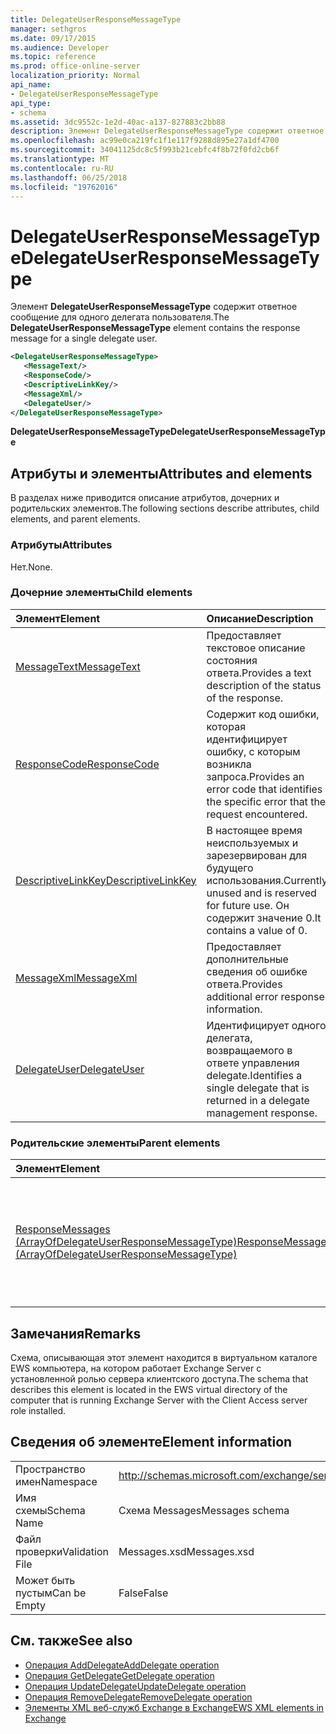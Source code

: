 ```yaml
---
title: DelegateUserResponseMessageType
manager: sethgros
ms.date: 09/17/2015
ms.audience: Developer
ms.topic: reference
ms.prod: office-online-server
localization_priority: Normal
api_name:
- DelegateUserResponseMessageType
api_type:
- schema
ms.assetid: 3dc9552c-1e2d-40ac-a137-827883c2bb88
description: Элемент DelegateUserResponseMessageType содержит ответное сообщение для одного делегата пользователя.
ms.openlocfilehash: ac99e0ca219fc1f1e117f9288d895e27a1df4700
ms.sourcegitcommit: 34041125dc8c5f993b21cebfc4f8b72f0fd2cb6f
ms.translationtype: MT
ms.contentlocale: ru-RU
ms.lasthandoff: 06/25/2018
ms.locfileid: "19762016"
---
```

# <a name="delegateuserresponsemessagetype"></a><span data-ttu-id="54ef9-103">DelegateUserResponseMessageType</span><span class="sxs-lookup"><span data-stu-id="54ef9-103">DelegateUserResponseMessageType</span></span>

<span data-ttu-id="54ef9-104">Элемент **DelegateUserResponseMessageType** содержит ответное сообщение для одного делегата пользователя.</span><span class="sxs-lookup"><span data-stu-id="54ef9-104">The **DelegateUserResponseMessageType** element contains the response message for a single delegate user.</span></span> 
  
```xml
<DelegateUserResponseMessageType>
   <MessageText/>
   <ResponseCode/>
   <DescriptiveLinkKey/>
   <MessageXml/>
   <DelegateUser/>
</DelegateUserResponseMessageType>
```

<span data-ttu-id="54ef9-105">**DelegateUserResponseMessageType**</span><span class="sxs-lookup"><span data-stu-id="54ef9-105">**DelegateUserResponseMessageType**</span></span>

## <a name="attributes-and-elements"></a><span data-ttu-id="54ef9-106">Атрибуты и элементы</span><span class="sxs-lookup"><span data-stu-id="54ef9-106">Attributes and elements</span></span>

<span data-ttu-id="54ef9-107">В разделах ниже приводится описание атрибутов, дочерних и родительских элементов.</span><span class="sxs-lookup"><span data-stu-id="54ef9-107">The following sections describe attributes, child elements, and parent elements.</span></span>
  
### <a name="attributes"></a><span data-ttu-id="54ef9-108">Атрибуты</span><span class="sxs-lookup"><span data-stu-id="54ef9-108">Attributes</span></span>

<span data-ttu-id="54ef9-109">Нет.</span><span class="sxs-lookup"><span data-stu-id="54ef9-109">None.</span></span>
  
### <a name="child-elements"></a><span data-ttu-id="54ef9-110">Дочерние элементы</span><span class="sxs-lookup"><span data-stu-id="54ef9-110">Child elements</span></span>

|<span data-ttu-id="54ef9-111">**Элемент**</span><span class="sxs-lookup"><span data-stu-id="54ef9-111">**Element**</span></span>|<span data-ttu-id="54ef9-112">**Описание**</span><span class="sxs-lookup"><span data-stu-id="54ef9-112">**Description**</span></span>|
|:-----|:-----|
|[<span data-ttu-id="54ef9-113">MessageText</span><span class="sxs-lookup"><span data-stu-id="54ef9-113">MessageText</span></span>](messagetext.md) <br/> |<span data-ttu-id="54ef9-114">Предоставляет текстовое описание состояния ответа.</span><span class="sxs-lookup"><span data-stu-id="54ef9-114">Provides a text description of the status of the response.</span></span>  <br/> |
|[<span data-ttu-id="54ef9-115">ResponseCode</span><span class="sxs-lookup"><span data-stu-id="54ef9-115">ResponseCode</span></span>](responsecode.md) <br/> |<span data-ttu-id="54ef9-116">Содержит код ошибки, которая идентифицирует ошибку, с которым возникла запроса.</span><span class="sxs-lookup"><span data-stu-id="54ef9-116">Provides an error code that identifies the specific error that the request encountered.</span></span>  <br/> |
|[<span data-ttu-id="54ef9-117">DescriptiveLinkKey</span><span class="sxs-lookup"><span data-stu-id="54ef9-117">DescriptiveLinkKey</span></span>](descriptivelinkkey.md) <br/> |<span data-ttu-id="54ef9-118">В настоящее время неиспользуемых и зарезервирован для будущего использования.</span><span class="sxs-lookup"><span data-stu-id="54ef9-118">Currently unused and is reserved for future use.</span></span> <span data-ttu-id="54ef9-119">Он содержит значение 0.</span><span class="sxs-lookup"><span data-stu-id="54ef9-119">It contains a value of 0.</span></span>  <br/> |
|[<span data-ttu-id="54ef9-120">MessageXml</span><span class="sxs-lookup"><span data-stu-id="54ef9-120">MessageXml</span></span>](messagexml.md) <br/> |<span data-ttu-id="54ef9-121">Предоставляет дополнительные сведения об ошибке ответа.</span><span class="sxs-lookup"><span data-stu-id="54ef9-121">Provides additional error response information.</span></span>  <br/> |
|[<span data-ttu-id="54ef9-122">DelegateUser</span><span class="sxs-lookup"><span data-stu-id="54ef9-122">DelegateUser</span></span>](delegateuser.md) <br/> |<span data-ttu-id="54ef9-123">Идентифицирует одного делегата, возвращаемого в ответе управления delegate.</span><span class="sxs-lookup"><span data-stu-id="54ef9-123">Identifies a single delegate that is returned in a delegate management response.</span></span>  <br/> |
   
### <a name="parent-elements"></a><span data-ttu-id="54ef9-124">Родительские элементы</span><span class="sxs-lookup"><span data-stu-id="54ef9-124">Parent elements</span></span>

|<span data-ttu-id="54ef9-125">**Элемент**</span><span class="sxs-lookup"><span data-stu-id="54ef9-125">**Element**</span></span>|<span data-ttu-id="54ef9-126">**Описание**</span><span class="sxs-lookup"><span data-stu-id="54ef9-126">**Description**</span></span>|
|:-----|:-----|
|[<span data-ttu-id="54ef9-127">ResponseMessages (ArrayOfDelegateUserResponseMessageType)</span><span class="sxs-lookup"><span data-stu-id="54ef9-127">ResponseMessages (ArrayOfDelegateUserResponseMessageType)</span></span>](responsemessages-arrayofdelegateuserresponsemessagetype.md) <br/> |<span data-ttu-id="54ef9-128">Содержит сообщения ответа на запрос управления delegate веб-служб Exchange.</span><span class="sxs-lookup"><span data-stu-id="54ef9-128">Contains the response messages for an Exchange Web Services delegate management request.</span></span>  <br/> |
   
## <a name="remarks"></a><span data-ttu-id="54ef9-129">Замечания</span><span class="sxs-lookup"><span data-stu-id="54ef9-129">Remarks</span></span>

<span data-ttu-id="54ef9-130">Схема, описывающая этот элемент находится в виртуальном каталоге EWS компьютера, на котором работает Exchange Server с установленной ролью сервера клиентского доступа.</span><span class="sxs-lookup"><span data-stu-id="54ef9-130">The schema that describes this element is located in the EWS virtual directory of the computer that is running Exchange Server with the Client Access server role installed.</span></span>
  
## <a name="element-information"></a><span data-ttu-id="54ef9-131">Сведения об элементе</span><span class="sxs-lookup"><span data-stu-id="54ef9-131">Element information</span></span>

|||
|:-----|:-----|
|<span data-ttu-id="54ef9-132">Пространство имен</span><span class="sxs-lookup"><span data-stu-id="54ef9-132">Namespace</span></span>  <br/> |http://schemas.microsoft.com/exchange/services/2006/messages  <br/> |
|<span data-ttu-id="54ef9-133">Имя схемы</span><span class="sxs-lookup"><span data-stu-id="54ef9-133">Schema Name</span></span>  <br/> |<span data-ttu-id="54ef9-134">Схема Messages</span><span class="sxs-lookup"><span data-stu-id="54ef9-134">Messages schema</span></span>  <br/> |
|<span data-ttu-id="54ef9-135">Файл проверки</span><span class="sxs-lookup"><span data-stu-id="54ef9-135">Validation File</span></span>  <br/> |<span data-ttu-id="54ef9-136">Messages.xsd</span><span class="sxs-lookup"><span data-stu-id="54ef9-136">Messages.xsd</span></span>  <br/> |
|<span data-ttu-id="54ef9-137">Может быть пустым</span><span class="sxs-lookup"><span data-stu-id="54ef9-137">Can be Empty</span></span>  <br/> |<span data-ttu-id="54ef9-138">False</span><span class="sxs-lookup"><span data-stu-id="54ef9-138">False</span></span>  <br/> |
   
## <a name="see-also"></a><span data-ttu-id="54ef9-139">См. также</span><span class="sxs-lookup"><span data-stu-id="54ef9-139">See also</span></span>

- [<span data-ttu-id="54ef9-140">Операция AddDelegate</span><span class="sxs-lookup"><span data-stu-id="54ef9-140">AddDelegate operation</span></span>](adddelegate-operation.md)  
- [<span data-ttu-id="54ef9-141">Операция GetDelegate</span><span class="sxs-lookup"><span data-stu-id="54ef9-141">GetDelegate operation</span></span>](getdelegate-operation.md) 
- [<span data-ttu-id="54ef9-142">Операция UpdateDelegate</span><span class="sxs-lookup"><span data-stu-id="54ef9-142">UpdateDelegate operation</span></span>](updatedelegate-operation.md)  
- [<span data-ttu-id="54ef9-143">Операция RemoveDelegate</span><span class="sxs-lookup"><span data-stu-id="54ef9-143">RemoveDelegate operation</span></span>](removedelegate-operation.md)
- [<span data-ttu-id="54ef9-144">Элементы XML веб-служб Exchange в Exchange</span><span class="sxs-lookup"><span data-stu-id="54ef9-144">EWS XML elements in Exchange</span></span>](ews-xml-elements-in-exchange.md)

